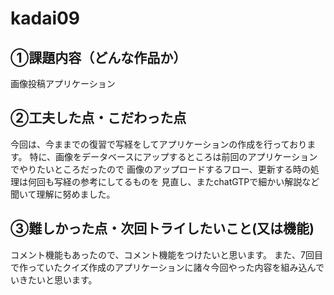 # kadai09

## ①課題内容（どんな作品か）
画像投稿アプリケーション



## ②工夫した点・こだわった点
今回は、今ままでの復習で写経をしてアプリケーションの作成を行っております。
特に、画像をデータベースにアップするところは前回のアプリケーションでやりたいところだったので
画像のアップロードするフロー、更新する時の処理は何回も写経の参考にしてるものを
見直し、またchatGTPで細かい解説など聞いて理解に努めました。



## ③難しかった点・次回トライしたいこと(又は機能)
コメント機能もあったので、コメント機能をつけたいと思います。
また、7回目で作っていたクイズ作成のアプリケーションに諸々今回やった内容を組み込んでいきたいと思います。

## 